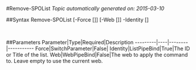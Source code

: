 #Remove-SPOList
*Topic automatically generated on: 2015-03-10*


##Syntax
    Remove-SPOList [-Force [<SwitchParameter>]] [-Web [<WebPipeBind>]] -Identity [<ListPipeBind>]

&nbsp;

##Parameters
Parameter|Type|Required|Description
---------|----|--------|-----------
Force|SwitchParameter|False|
Identity|ListPipeBind|True|The ID or Title of the list.
Web|WebPipeBind|False|The web to apply the command to. Leave empty to use the current web.
